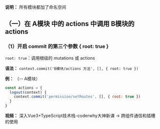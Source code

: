 **说明：** 所有模块都加了命名空间

## （一）在 A模块 中的 actions 中调用 B模块的 actions
### （1）开启 commit 的第三个参数 { root: true }
`root: true`：调用根级的 mutations 或 actions

**语法：** `context.commit('B模块/actions 方法', [], { root: true })`

**例：**
（-- A模块）
```js
const actions = {
  logout(context) {
    context.commit('permission/setRoutes', [], { root: true })
  }
}
```

**视频：** 深入Vue3+TypeScript技术栈-coderwhy大神新课 → 跨组件通信和插槽的使⽤